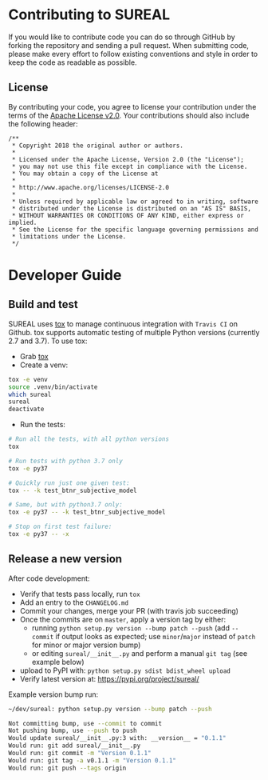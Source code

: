 # Contributing to SUREAL

If you would like to contribute code you can do so through GitHub by forking the repository and sending a pull request. When submitting code, please make every effort to follow existing conventions and style in order to keep the code as readable as possible.

## License

By contributing your code, you agree to license your contribution under the terms of the [Apache License v2.0](http://www.apache.org/licenses/LICENSE-2.0). Your contributions should also include the following header:

```
/**
 * Copyright 2018 the original author or authors.
 * 
 * Licensed under the Apache License, Version 2.0 (the "License");
 * you may not use this file except in compliance with the License.
 * You may obtain a copy of the License at
 * 
 * http://www.apache.org/licenses/LICENSE-2.0
 * 
 * Unless required by applicable law or agreed to in writing, software
 * distributed under the License is distributed on an "AS IS" BASIS,
 * WITHOUT WARRANTIES OR CONDITIONS OF ANY KIND, either express or implied.
 * See the License for the specific language governing permissions and
 * limitations under the License.
 */
```

# Developer Guide

## Build and test

SUREAL uses [tox](https://pypi.org/project/tox/) to manage continuous integration with `Travis CI` on Github. tox supports automatic testing of multiple Python versions (currently 2.7 and 3.7). To use tox:

- Grab [tox](https://pypi.org/project/tox/)
- Create a venv:
```bash
tox -e venv
source .venv/bin/activate
which sureal
sureal
deactivate
```
- Run the tests:
```bash
# Run all the tests, with all python versions
tox

# Run tests with python 3.7 only
tox -e py37

# Quickly run just one given test:
tox -- -k test_btnr_subjective_model

# Same, but with python3.7 only:
tox -e py37 -- -k test_btnr_subjective_model

# Stop on first test failure:
tox -e py37 -- -x
```

## Release a new version

After code development:

- Verify that tests pass locally, run `tox`
- Add an entry to the `CHANGELOG.md`
- Commit your changes, merge your PR (with travis job succeeding)
- Once the commits are on `master`, apply a version tag by either:
    - running `python setup.py version --bump patch --push` (add `--commit` if output looks as expected; use `minor`/`major` instead of `patch` for minor or major version bump)
    - or editing `sureal/__init__.py` and perform a manual `git tag` (see example below)
- upload to PyPI with: `python setup.py sdist bdist_wheel upload`
- Verify latest version at: https://pypi.org/project/sureal/

Example version bump run:

```bash
~/dev/sureal: python setup.py version --bump patch --push

Not committing bump, use --commit to commit
Not pushing bump, use --push to push
Would update sureal/__init__.py:3 with: __version__ = "0.1.1"
Would run: git add sureal/__init__.py
Would run: git commit -m "Version 0.1.1"
Would run: git tag -a v0.1.1 -m "Version 0.1.1"
Would run: git push --tags origin
```
